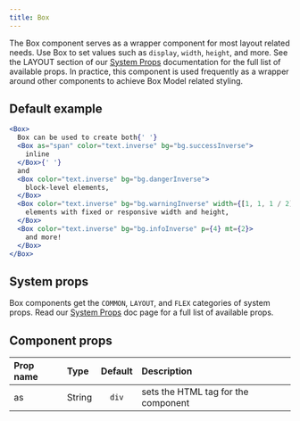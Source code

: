 ```yaml
---
title: Box
---
```


The Box component serves as a wrapper component for most layout related needs. Use Box to set values such as `display`, `width`, `height`, and more. See the LAYOUT section of our [System Props](/system-props) documentation for the full list of available props. In practice, this component is used frequently as a wrapper around other components to achieve Box Model related styling.

## Default example

```jsx live live
<Box>
  Box can be used to create both{' '}
  <Box as="span" color="text.inverse" bg="bg.successInverse">
    inline
  </Box>{' '}
  and
  <Box color="text.inverse" bg="bg.dangerInverse">
    block-level elements,
  </Box>
  <Box color="text.inverse" bg="bg.warningInverse" width={[1, 1, 1 / 2]}>
    elements with fixed or responsive width and height,
  </Box>
  <Box color="text.inverse" bg="bg.infoInverse" p={4} mt={2}>
    and more!
  </Box>
</Box>
```

## System props

Box components get the `COMMON`, `LAYOUT`, and `FLEX` categories of system props. Read our [System Props](/system-props) doc page for a full list of available props.

## Component props

| Prop name | Type   | Default | Description                         |
| :-------- | :----- | :-----: | :---------------------------------- |
| as        | String |  `div`  | sets the HTML tag for the component |
